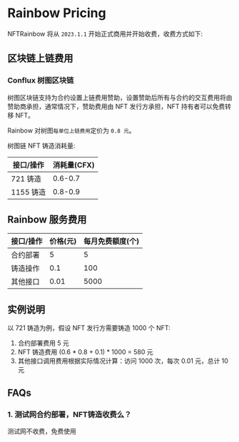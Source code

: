 # Rainbow Pricing

NFTRainbow 将从 `2023.1.1` 开始正式商用并开始收费，收费方式如下:

## 区块链上链费用

### Conflux 树图区块链

树图区块链支持为合约设置上链费用赞助，设置赞助后所有与合约的交互费用将由赞助商承担，通常情况下，赞助费用由 NFT 发行方承担，NFT 持有者可以免费转移 NFT。

Rainbow 对树图`每单位上链费用`定价为 `0.8 元`。

树图链 NFT 铸造消耗量:

| 接口/操作  | 消耗量(CFX)  |
|---|---|
| 721 铸造  | 0.6-0.7  |
| 1155 铸造  | 0.8-0.9  |

## Rainbow 服务费用

| 接口/操作  | 价格(元)  | 每月免费额度(个) |
|---|---| --- |
| 合约部署  | 5  |  5   |
| 铸造操作  | 0.1  |  100   |
| 其他接口  | 0.01  |  5000   |

## 实例说明

以 721 铸造为例，假设 NFT 发行方需要铸造 1000 个 NFT:

1. 合约部署费用 5 元
2. NFT 铸造费用 (0.6 * 0.8 + 0.1) * 1000 = 580 元
3. 其他接口调用费用根据实际情况计算：访问 1000 次，每次 0.01 元，总计 10 元

## FAQs

### 1. 测试网合约部署，NFT铸造收费么？

测试网不收费，免费使用